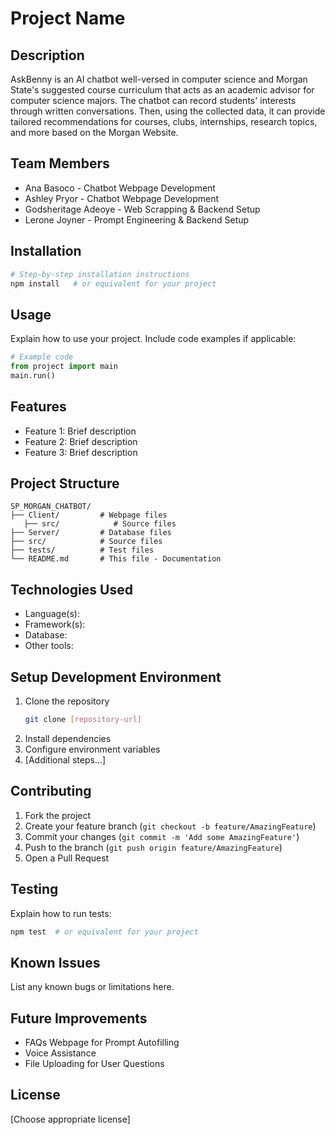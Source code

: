 # Project Name

## Description
AskBenny is an AI chatbot well-versed in computer science and Morgan State's suggested course curriculum that acts as an academic advisor for computer science majors. The chatbot can record students' interests through written conversations. Then, using the collected data, it can provide tailored recommendations for courses, clubs, internships, research topics, and more based on the Morgan Website.

## Team Members
- Ana Basoco - Chatbot Webpage Development
- Ashley Pryor - Chatbot Webpage Development
- Godsheritage Adeoye - Web Scrapping & Backend Setup
- Lerone Joyner - Prompt Engineering & Backend Setup

## Installation
```bash
# Step-by-step installation instructions
npm install   # or equivalent for your project
```

## Usage
Explain how to use your project. Include code examples if applicable:
```python
# Example code
from project import main
main.run()
```

## Features
- Feature 1: Brief description
- Feature 2: Brief description
- Feature 3: Brief description

## Project Structure
```
SP_MORGAN_CHATBOT/
├── Client/         # Webpage files
   ├── src/            # Source files
├── Server/         # Database files
├── src/            # Source files
├── tests/          # Test files
└── README.md       # This file - Documentation
```

## Technologies Used
- Language(s):
- Framework(s):
- Database:
- Other tools:

## Setup Development Environment
1. Clone the repository
   ```bash
   git clone [repository-url]
   ```
2. Install dependencies
3. Configure environment variables
4. [Additional steps...]

## Contributing
1. Fork the project
2. Create your feature branch (`git checkout -b feature/AmazingFeature`)
3. Commit your changes (`git commit -m 'Add some AmazingFeature'`)
4. Push to the branch (`git push origin feature/AmazingFeature`)
5. Open a Pull Request

## Testing
Explain how to run tests:
```bash
npm test  # or equivalent for your project
```

## Known Issues
List any known bugs or limitations here.

## Future Improvements
- FAQs Webpage for Prompt Autofilling
- Voice Assistance
- File Uploading for User Questions

## License
[Choose appropriate license]